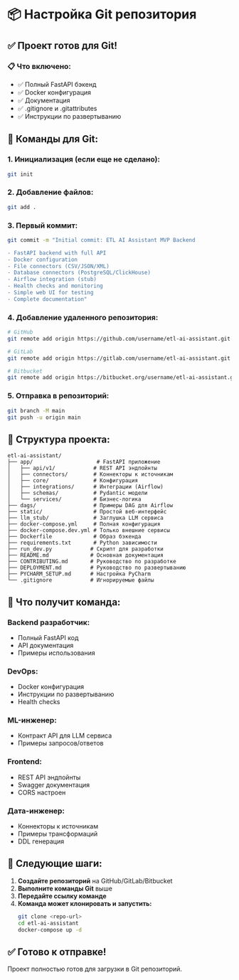# 📦 Настройка Git репозитория

## ✅ Проект готов для Git!

### 📋 Что включено:
- ✅ Полный FastAPI бэкенд
- ✅ Docker конфигурация
- ✅ Документация
- ✅ .gitignore и .gitattributes
- ✅ Инструкции по развертыванию

## 🚀 Команды для Git:

### 1. Инициализация (если еще не сделано):
```bash
git init
```

### 2. Добавление файлов:
```bash
git add .
```

### 3. Первый коммит:
```bash
git commit -m "Initial commit: ETL AI Assistant MVP Backend

- FastAPI backend with full API
- Docker configuration
- File connectors (CSV/JSON/XML)
- Database connectors (PostgreSQL/ClickHouse)
- Airflow integration (stub)
- Health checks and monitoring
- Simple web UI for testing
- Complete documentation"
```

### 4. Добавление удаленного репозитория:
```bash
# GitHub
git remote add origin https://github.com/username/etl-ai-assistant.git

# GitLab
git remote add origin https://gitlab.com/username/etl-ai-assistant.git

# Bitbucket
git remote add origin https://bitbucket.org/username/etl-ai-assistant.git
```

### 5. Отправка в репозиторий:
```bash
git branch -M main
git push -u origin main
```

## 📁 Структура проекта:

```
etl-ai-assistant/
├── app/                    # FastAPI приложение
│   ├── api/v1/            # REST API эндпойнты
│   ├── connectors/        # Коннекторы к источникам
│   ├── core/              # Конфигурация
│   ├── integrations/      # Интеграции (Airflow)
│   ├── schemas/           # Pydantic модели
│   └── services/          # Бизнес-логика
├── dags/                  # Примеры DAG для Airflow
├── static/                # Простой веб-интерфейс
├── llm_stub/              # Заглушка LLM сервиса
├── docker-compose.yml     # Полная конфигурация
├── docker-compose.dev.yml # Только внешние сервисы
├── Dockerfile             # Образ бэкенда
├── requirements.txt       # Python зависимости
├── run_dev.py            # Скрипт для разработки
├── README.md             # Основная документация
├── CONTRIBUTING.md       # Руководство по разработке
├── DEPLOYMENT.md         # Руководство по развертыванию
├── PYCHARM_SETUP.md      # Настройка PyCharm
└── .gitignore            # Игнорируемые файлы
```

## 🎯 Что получит команда:

### Backend разработчик:
- Полный FastAPI код
- API документация
- Примеры использования

### DevOps:
- Docker конфигурация
- Инструкции по развертыванию
- Health checks

### ML-инженер:
- Контракт API для LLM сервиса
- Примеры запросов/ответов

### Frontend:
- REST API эндпойнты
- Swagger документация
- CORS настроен

### Дата-инженер:
- Коннекторы к источникам
- Примеры трансформаций
- DDL генерация

## 🔧 Следующие шаги:

1. **Создайте репозиторий** на GitHub/GitLab/Bitbucket
2. **Выполните команды Git** выше
3. **Передайте ссылку команде**
4. **Команда может клонировать и запустить:**
   ```bash
   git clone <repo-url>
   cd etl-ai-assistant
   docker-compose up -d
   ```

## ✅ Готово к отправке!

Проект полностью готов для загрузки в Git репозиторий.
